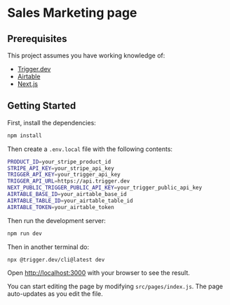 # Sales Marketing page

## Prerequisites

This project assumes you have working knowledge of:

* [Trigger.dev](https://trigger.dev/)
* [Airtable](https://airtable.com/)
* [Next.js](https://nextjs.org/)

## Getting Started

First, install the dependencies:

```bash
npm install
```

Then create a `.env.local` file with the following contents:

```bash
PRODUCT_ID=your_stripe_product_id
STRIPE_API_KEY=your_stripe_api_key
TRIGGER_API_KEY=your_trigger_api_key
TRIGGER_API_URL=https://api.trigger.dev
NEXT_PUBLIC_TRIGGER_PUBLIC_API_KEY=your_trigger_public_api_key
AIRTABLE_BASE_ID=your_airtable_base_id
AIRTABLE_TABLE_ID=your_airtable_table_id
AIRTABLE_TOKEN=your_airtable_token
```

Then run the development server:

```bash
npm run dev
```

Then in another terminal do:

```bash
npx @trigger.dev/cli@latest dev
```

Open [http://localhost:3000](http://localhost:3000) with your browser to see the
result.

You can start editing the page by modifying `src/pages/index.js`. The page
auto-updates as you edit the file.
